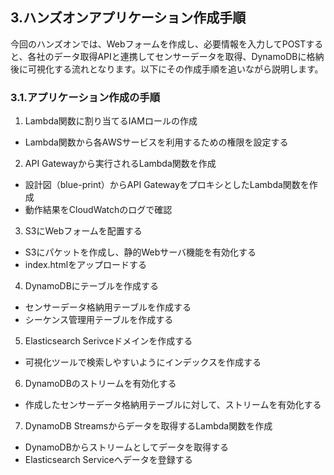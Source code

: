 ## 3.ハンズオンアプリケーション作成手順
今回のハンズオンでは、Webフォームを作成し、必要情報を入力してPOSTすると、各社のデータ取得APIと連携してセンサーデータを取得、DynamoDBに格納後に可視化する流れとなります。以下にその作成手順を追いながら説明します。



### 3.1.アプリケーション作成の手順

1. Lambda関数に割り当てるIAMロールの作成
* Lambda関数から各AWSサービスを利用するための権限を設定する

2. API Gatewayから実行されるLambda関数を作成
* 設計図（blue-print）からAPI GatewayをプロキシとしたLambda関数を作成
* 動作結果をCloudWatchのログで確認

3. S3にWebフォームを配置する
* S3にパケットを作成し、静的Webサーバ機能を有効化する
* index.htmlをアップロードする

4. DynamoDBにテーブルを作成する
* センサーデータ格納用テーブルを作成する
* シーケンス管理用テーブルを作成する

5. Elasticsearch Serivceドメインを作成する
* 可視化ツールで検索しやすいようにインデックスを作成する

6. DynamoDBのストリームを有効化する
* 作成したセンサーデータ格納用テーブルに対して、ストリームを有効化する

7. DynamoDB Streamsからデータを取得するLambda関数を作成
* DynamoDBからストリームとしてデータを取得する
* Elasticsearch Serviceへデータを登録する




